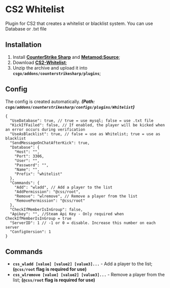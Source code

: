 # CS2 Whitelist
Plugin for CS2 that creates a whitelist or blacklist system.
You can use Database or .txt file

## Installation
1. Install **[CounterStrike Sharp](https://github.com/roflmuffin/CounterStrikeSharp/releases)** and **[Metamod:Source](https://www.sourcemm.net/downloads.php/?branch=master)**;
3. Download **[CS2-Whitelist](https://github.com/1Mack/CS2-Whitelist/releases)**;
4. Unzip the archive and upload it into **`csgo/addons/counterstrikesharp/plugins`**;

## Config
The config is created automatically. ***(Path: `csgo/addons/counterstrikesharp/configs/plugins/Whitelist`)***
```
{
  "UseDatabase": true, // true = use mysql; false = use .txt file
  "KickIfFailed": false, // If enabled, the player will be kicked when an error occurs during verification
  "UseAsBlacklist": true, // false = use as Whitelist; true = use as blacklist
  "SendMessageOnChatAfterKick": true,
  "Database": {
    "Host": "",
    "Port": 3306,
    "User": "",
    "Password": "",
    "Name": "",
    "Prefix": "whitelist"
  },
  "Commands": {
    "Add": "wladd", // Add a player to the list
    "AddPermission": "@css/root",
    "Remove": "wlremove", // Remove a player from the list
    "RemovePermission": "@css/root"
  },
  "CheckIfMemberIsInGroup": false,
  "Apikey": "", //Steam Api Key - Only required when CheckIfMemberIsInGroup = true
  "ServerID": 1 // -1 or 0 = disable. Increase this number on each server
  "ConfigVersion": 1
}
```

## Commands
- **`css_wladd [value] [value2] [value3]...`** - Add a player to the list; **(`@css/root` flag is required for use)**
- **`css_wlremove [value] [value2] [value3]...`** - Remove a player from the list; **(`@css/root` flag is required for use)**
